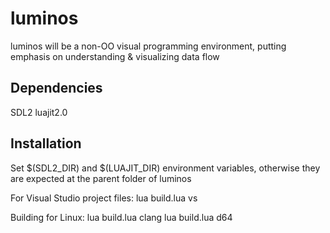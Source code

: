 luminos
=======

luminos will be a non-OO visual programming environment, putting emphasis on understanding & visualizing data flow

Dependencies
-------------
SDL2
luajit2.0

Installation
------------
Set $(SDL2_DIR) and $(LUAJIT_DIR) environment variables, otherwise they are expected at the parent folder of luminos

For Visual Studio project files:
lua build.lua vs

Building for Linux:
lua build.lua clang
lua build.lua d64
